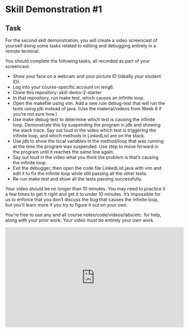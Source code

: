 # Skill Demonstration #1

## Task
For the second skill demonstration, you will create a video screencast of yourself doing some tasks related to editing and debugging entirely in a remote terminal.

You should complete the following tasks, all recorded as part of your screencast:

* Show your face on a webcam and your picture ID (ideally your student ID).
* Log into your course-specific account on ieng6.
* Clone this repository: skill-demo-2-starter
* In that repository, run make test, which causes an infinite loop.
* Open the makefile using vim. Add a new rule debug-test that will run the tests using jdb instead of java. (Use the material/videos from Week 8 if you’re not sure how.)
* Use make debug-test to determine which test is causing the infinite loop. Demonstrate this by suspending the program in jdb and showing the stack trace. Say out loud in the video which test is triggering the infinite loop, and which methods in LinkedList are on the stack.
* Use jdb to show the local variables in the method/loop that was running at the time the program was suspended. Use step to move forward in the program until it reaches the same line again.
* Say out loud in the video what you think the problem is that’s causing the infinite loop.
* Exit the debugger, then open the code file LinkedList.java with vim and edit it to fix the infinite loop while still passing all the other tests.
* Re-run make test and show all the tests passing successfully.

Your video should be no longer than 10 minutes. You may need to practice it a few times to get it right and get it to under 10 minutes. It’s impossible for us to enforce that you don’t discuss the bug that causes the infinite loop, but you’ll learn more if you try to figure it out on your own.

You’re free to use any and all course notes/code/videos/labs/etc. for help, along with your prior work. Your video must be entirely your own work.

<p align = "center">
<iframe width="560" height="315" src="https://www.youtube.com/embed/kZ_LR4ihkJg" title="YouTube video player" frameborder="0" allow="accelerometer; autoplay; clipboard-write; encrypted-media; gyroscope; picture-in-picture" allowfullscreen></iframe>
</p>